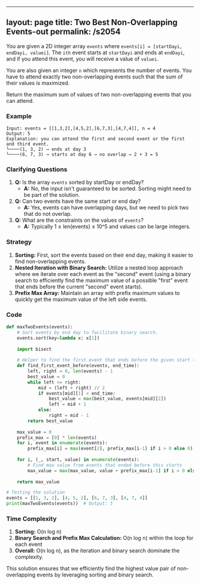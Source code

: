 
---
layout: page
title:  Two Best Non-Overlapping Events-out
permalink: /s2054
---
You are given a 2D integer array `events` where `events[i] = [startDayi, endDayi, valuei]`. The `ith` event starts at `startDayi` and ends at `endDayi`, and if you attend this event, you will receive a value of `valuei`.

You are also given an integer `n` which represents the number of events. You have to attend exactly two non-overlapping events such that the sum of their values is maximized.

Return the maximum sum of values of two non-overlapping events that you can attend.

### Example
```
Input: events = [[1,3,2],[4,5,2],[6,7,3],[4,7,4]], n = 4
Output: 5
Explanation: you can attend the first and second event or the first and third event.
└────(1, 3, 2) → ends at day 3
└────(6, 7, 3) → starts at day 6 → no overlap → 2 + 3 = 5
```

### Clarifying Questions
1. **Q:** Is the array `events` sorted by startDay or endDay?
   - **A:** No, the input isn't guaranteed to be sorted. Sorting might need to be part of the solution.
2. **Q:** Can two events have the same start or end day?
   - **A:** Yes, events can have overlapping days, but we need to pick two that do not overlap.
3. **Q:** What are the constraints on the values of `events`?
   - **A:** Typically 1 ≤ len(events) ≤ 10^5 and values can be large integers.

### Strategy
1. **Sorting:** First, sort the events based on their end day, making it easier to find non-overlapping events.
2. **Nested Iteration with Binary Search:** Utilize a nested loop approach where we iterate over each event as the "second" event (using a binary search to efficiently find the maximum value of a possible "first" event that ends before the current "second" event starts).
3. **Prefix Max Array:** Maintain an array with prefix maximum values to quickly get the maximum value of the left side events.

### Code
```python
def maxTwoEvents(events):
    # Sort events by end day to facilitate binary search.
    events.sort(key=lambda x: x[1])
    
    import bisect
    
    # Helper to find the first event that ends before the given start time
    def find_first_event_before(events, end_time):
        left, right = 0, len(events) - 1
        best_value = 0
        while left <= right:
            mid = (left + right) // 2
            if events[mid][1] < end_time:
                best_value = max(best_value, events[mid][2])
                left = mid + 1
            else:
                right = mid - 1
        return best_value
    
    max_value = 0
    prefix_max = [0] * len(events)
    for i, event in enumerate(events):
        prefix_max[i] = max(event[2], prefix_max[i-1] if i > 0 else 0)
    
    for i, (_, start, value) in enumerate(events):
        # Find max value from events that ended before this starts
        max_value = max(max_value, value + prefix_max[i-1] if i > 0 else 0)
    
    return max_value

# Testing the solution
events = [[1, 3, 2], [4, 5, 2], [6, 7, 3], [4, 7, 4]]
print(maxTwoEvents(events))  # Output: 5
```

### Time Complexity
1. **Sorting:** O(n log n)
2. **Binary Search and Prefix Max Calculation:** O(n log n) within the loop for each event
3. **Overall:** O(n log n), as the iteration and binary search dominate the complexity.

This solution ensures that we efficiently find the highest value pair of non-overlapping events by leveraging sorting and binary search.